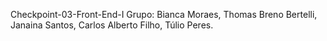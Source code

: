 Checkpoint-03-Front-End-I
Grupo:
Bianca Moraes,
Thomas Breno Bertelli,
Janaina Santos,
Carlos Alberto Filho,
Túlio Peres.
